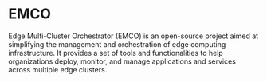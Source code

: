 # EMCO
Edge Multi-Cluster Orchestrator (EMCO) is an open-source project aimed at simplifying the management and orchestration of edge computing infrastructure. It provides a set of tools and functionalities to help organizations deploy, monitor, and manage applications and services across multiple edge clusters. 

